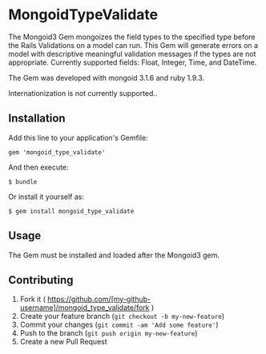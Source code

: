# MongoidTypeValidate

  The Mongoid3 Gem mongoizes the field types to the specified type 
  before the Rails Validations on a model can run.  This Gem 
  will generate errors on a model with descriptive meaningful 
  validation messages if the types are not appropriate.
  Currently supported fields:  Float, Integer, Time, and DateTime.

  The Gem was developed with mongoid 3.1.6 and ruby 1.9.3.

  Internationization is not currently supported..

## Installation

Add this line to your application's Gemfile:

    gem 'mongoid_type_validate'

And then execute:

    $ bundle

Or install it yourself as:

    $ gem install mongoid_type_validate

## Usage

  The Gem must be installed and loaded after the Mongoid3 gem.

## Contributing

1. Fork it ( https://github.com/[my-github-username]/mongoid_type_validate/fork )
2. Create your feature branch (`git checkout -b my-new-feature`)
3. Commit your changes (`git commit -am 'Add some feature'`)
4. Push to the branch (`git push origin my-new-feature`)
5. Create a new Pull Request
